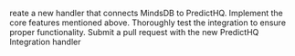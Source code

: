 reate a new handler that connects MindsDB to PredictHQ.
Implement the core features mentioned above.
Thoroughly test the integration to ensure proper functionality.
Submit a pull request with the new PredictHQ Integration handler

